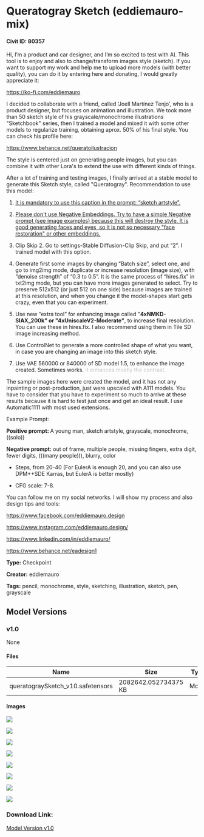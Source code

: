 # Queratogray Sketch (eddiemauro-mix)

#### Civit ID: 80357

<p>Hi, I’m a product and car designer, and I’m so excited to test with AI. This tool is to enjoy and also to change/transform images style (sketch). If you want to support my work and help me to upload more models (with better quality), you can do it by entering here and donating, I would greatly appreciate it:</p><p><a target="_blank" rel="ugc" href="https://ko-fi.com/eddiemauro">https://ko-fi.com/eddiemauro</a></p><p></p><p>I decided to collaborate with a friend, called ‘Joell Martínez Tenjo’, who is a product designer, but focuses on animation and illustration. We took more than 50 sketch style of his grayscale/monochrome illustrations "Sketchbook" series, then I trained a model and mixed it with some other models to regularize training, obtaining aprox. 50% of his final style. You can check his profile here:</p><p><a target="_blank" rel="ugc" href="https://www.behance.net/queratoilustracion">https://www.behance.net/queratoilustracion</a></p><p></p><p>The style is centered just on generating people images, but you can combine it with other Lora's to extend the use with different kinds of things.</p><p></p><p>After a lot of training and testing images, I finally arrived at a stable model to generate this Sketch style, called "Queratogray". Recommendation to use this model:</p><ol><li><p><u>It is mandatory to use this caption in the prompt: “sketch artstyle”.</u></p></li><li><p><u>Please don't use Negative Embeddings. Try to have a simple Negative prompt (see image examples) because this will destroy the style. It is good generating faces and eyes, so it is not so necessary "face restoration" or other embeddings.</u></p></li><li><p>Clip Skip 2. Go to settings-Stable Diffusion-Clip Skip, and put “2”. I trained model with this option.</p></li><li><p>Generate first some images by changing “Batch size”, select one, and go to img2img mode, duplicate or increase resolution (image size), with “denoise strength” of “0.3 to 0.5”. It is the same process of “hires.fix” in txt2img mode, but you can have more images generated to select. Try to preserve 512x512 (or just 512 on one side) because images are trained at this resolution, and when you change it the model-shapes start gets crazy, even that you can experiment.</p></li><li><p>Use new “extra tool” for enhancing image called "<strong>4xNMKD-SIAX_200k" or "4xUniscaleV2-Moderate"</strong>, to increase final resolution. You can use these in hires.fix. I also recommend using them in Tile SD image increasing method.</p></li><li><p>Use ControlNet to generate a more controlled shape of what you want, in case you are changing an image into this sketch style.</p></li><li><p>Use VAE 560000 or 840000 of SD model 1.5, to enhance the image created. Sometimes works. <span style="color:rgb(193, 194, 197)">It enhances mostly the contrast.</span></p><p></p></li></ol><p></p><p>The sample images here were created the model, and it has not any inpainting or post-production, just were upscaled with A111 models. You have to consider that you have to experiment so much to arrive at these results because it is hard to test just once and get an ideal result. I use Automatic1111 with most used extensions.</p><p></p><p>Example Prompt:</p><p></p><p><strong>Positive prompt: </strong>A young man, sketch artstyle, grayscale, monochrome, ((solo))</p><p><strong>Negative prompt:</strong> out of frame, multiple people, missing fingers, extra digit, fewer digits, (((many people))), blurry, color</p><ul><li><p>Steps, from 20-40 (For EulerA is enough 20, and you can also use DPM++SDE Karras, but EulerA is better mostly)</p></li></ul><ul><li><p>CFG scale: 7-8.</p></li></ul><p></p><p>You can follow me on my social networks. I will show my process and also design tips and tools:</p><p><a target="_blank" rel="ugc" href="https://www.facebook.com/eddiemauro.design"><u>https://www.facebook.com/eddiemauro.design</u></a></p><p><a target="_blank" rel="ugc" href="https://www.instagram.com/eddiemauro.design/"><u>https://www.instagram.com/eddiemauro.design/</u></a></p><p><a target="_blank" rel="ugc" href="https://www.linkedin.com/in/eddiemauro/"><u>https://www.linkedin.com/in/eddiemauro/</u></a></p><p><a target="_blank" rel="ugc" href="https://www.behance.net/eadesign1"><u>https://www.behance.net/eadesign1</u></a></p><p></p>

**Type:** Checkpoint

**Creator:** eddiemauro

**Tags:** pencil, monochrome, style, sketching, illustration, sketch, pen, grayscale

## Model Versions

### v1.0

None

#### Files

| Name | Size | Type | Format | Download Url | AutoV1 | AutoV2 | SHA256 | CRC32 | BLAKE3 |
| --- | --- | --- | --- | --- | --- | --- | --- | --- | --- |
| queratograySketch_v10.safetensors | 2082642.052734375 KB | Model | SafeTensor | https://civitai.com/api/download/models/85210 | 31E82FF7 | 3DF958B49A | 3DF958B49A7E0C134876441A2906380BCE935D13C48462179067330C78F0ECAD | 53797463 | 4F058E4D8EFBB2A6725108CC229E505C8A0DAA7278C05A29C570B5FD95CA63CB |

#### Images

<p><img src="https://image.civitai.com/xG1nkqKTMzGDvpLrqFT7WA/f9cf478d-fac3-4684-9684-d788160124a8/width=450/1066189.jpeg" /></p>

<p><img src="https://image.civitai.com/xG1nkqKTMzGDvpLrqFT7WA/ab12e6db-581f-4c4a-8b74-d1160e2dcb8f/width=450/964375.jpeg" /></p>

<p><img src="https://image.civitai.com/xG1nkqKTMzGDvpLrqFT7WA/68ce7690-4647-46f9-8977-3e41067b6536/width=450/964374.jpeg" /></p>

<p><img src="https://image.civitai.com/xG1nkqKTMzGDvpLrqFT7WA/3d459f2f-a75c-4e01-ac7f-934218c42f1f/width=450/964376.jpeg" /></p>

<p><img src="https://image.civitai.com/xG1nkqKTMzGDvpLrqFT7WA/e3f9f76a-9a69-46a5-b5f7-35d6c620ad2d/width=450/964379.jpeg" /></p>

<p><img src="https://image.civitai.com/xG1nkqKTMzGDvpLrqFT7WA/db42cb76-1d10-4bc5-ba51-c0cdd312646e/width=450/964377.jpeg" /></p>

<p><img src="https://image.civitai.com/xG1nkqKTMzGDvpLrqFT7WA/aa205292-01fa-4d78-8428-649cc7a26b14/width=450/964380.jpeg" /></p>

<p><img src="https://image.civitai.com/xG1nkqKTMzGDvpLrqFT7WA/43f00905-65ce-4b08-8426-80d9b3f26f72/width=450/964378.jpeg" /></p>

### Download Link:

[Model Version v1.0](https://civitai.com/api/download/models/85210)

